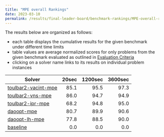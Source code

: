 ```yaml
---
title: "MPE overall Rankings"
date: 2023-03-10
permalink: /results/final-leader-board/benchmark-rankings/MPE-overall-rankings
---
```




The results below are organized as follows:
- each table displays the cumulative results for the given benchmark under different time limits
- table values are average normalized scores for only problems from the given benchmark evaluated as outlined in [Evaluation Criteria](https://uaicompetition.github.io/uci-2022/results/evaluation-criteria/)
- clicking on a solver name links to its results on individual problem instances


|                                Solver                                 | 20sec | 1200sec | 3600sec |
| --------------------------------------------------------------------- | ----: | ------: | ------: |
| [toulbar2-vacint-mpe](../solver-scores/toulbar2-vacint-mpe-scores.md) |  85.1 |    95.5 |    97.3 |
| [toulbar2-vns-mpe](../solver-scores/toulbar2-vns-mpe-scores.md)       |  86.0 |    94.7 |    94.9 |
| [toulbar2-ipr-mpe](../solver-scores/toulbar2-ipr-mpe-scores.md)       |  68.2 |    94.8 |    95.0 |
| [daoopt-mpe](../solver-scores/daoopt-mpe-scores.md)                   |  80.7 |    89.9 |    90.6 |
| [daoopt-lh-mpe](../solver-scores/daoopt-lh-mpe-scores.md)             |  77.8 |    88.5 |    90.0 |
| [baseline](../solver-scores/baseline-scores.md)                       |   0.0 |     0.0 |     0.0 |

